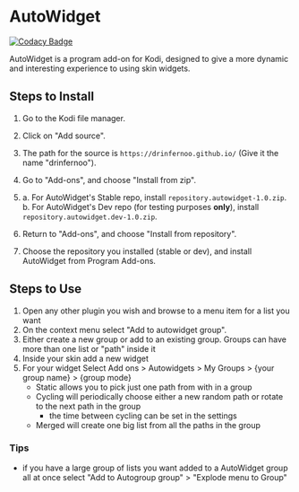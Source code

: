 # AutoWidget

[![Codacy Badge](https://api.codacy.com/project/badge/Grade/840a4c0ed72e4d25b3d82c984e3c4b84)](https://app.codacy.com/manual/drinfernoo/plugin.program.autowidget?utm_source=github.com&utm_medium=referral&utm_content=drinfernoo/plugin.program.autowidget&utm_campaign=Badge_Grade_Dashboard)

AutoWidget is a program add-on for Kodi, designed to give a more dynamic
and interesting experience to using skin widgets. 

## Steps to Install
1.  Go to the Kodi file manager.

2.  Click on "Add source".

3.  The path for the source is `https://drinfernoo.github.io/` (Give it the name "drinfernoo").

4.  Go to "Add-ons", and choose "Install from zip".

5.  a.  For AutoWidget's Stable repo, install `repository.autowidget-1.0.zip`.
    b.  For AutoWidget's Dev repo (for testing purposes **only**), install `repository.autowidget.dev-1.0.zip`.
    
6.  Return to "Add-ons", and choose "Install from repository".

7.  Choose the repository you installed (stable or dev), and install AutoWidget from Program Add-ons.

## Steps to Use
1. Open any other plugin you wish and browse to a menu item for a list you want
2. On the context menu select "Add to autowidget group".
3. Either create a new group or add to an existing group. Groups can have more than one list or "path" inside it
4. Inside your skin add a new widget
5. For your widget Select Add ons > Autowidgets > My Groups > {your group name} > {group mode}
   - Static allows you to pick just one path from with in a group
   - Cycling will periodically choose either a new random path or rotate to the next path in the group
      - the time between cycling can be set in the settings
   - Merged will create one big list from all the paths in the group

### Tips
- if you have a large group of lists you want added to a AutoWidget group all at once select "Add to Autogroup group" > "Explode menu to Group"

